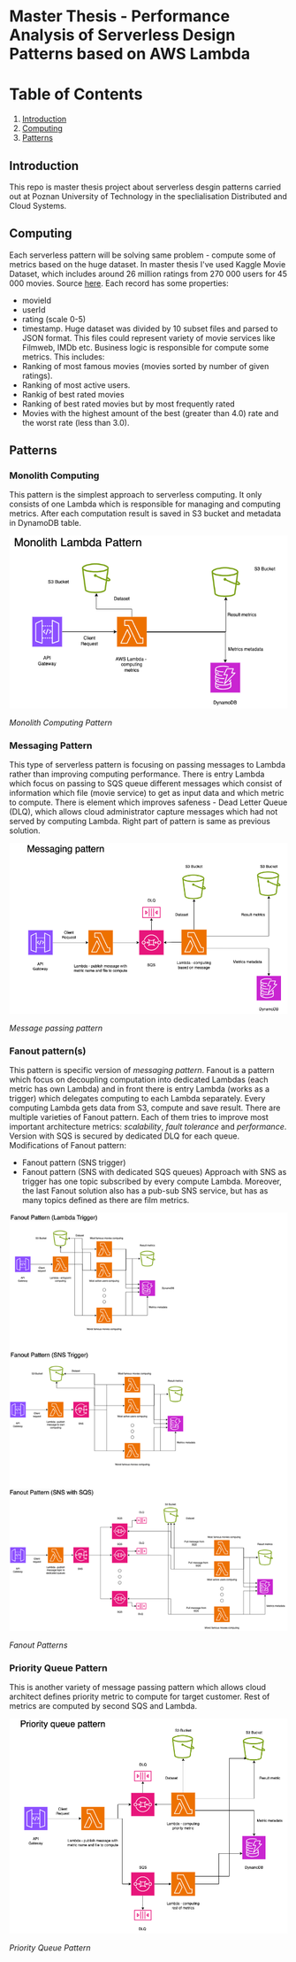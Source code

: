 # Master Thesis - Performance Analysis of Serverless Design Patterns based on AWS Lambda

# Table of Contents

1. [Introduction](#introduction)
2. [Computing](#computing)
3. [Patterns](#patterns)

## Introduction

This repo is master thesis project about serverless desgin patterns carried out at Poznan University of Technology in the speclialisation Distributed and Cloud Systems.

## Computing

Each serverless pattern will be solving same problem - compute some of metrics based on the huge dataset. In master thesis I've used Kaggle Movie Dataset, which includes around 26 million ratings from 270 000 users for 45 000 movies. Source [here](https://www.kaggle.com/datasets/rounakbanik/the-movies-dataset). Each record has some properties:

- movieId
- userId
- rating (scale 0-5)
- timestamp.
  Huge dataset was divided by 10 subset files and parsed to JSON format. This files could represent variety of movie services like Filmweb, IMDb etc. Business logic is responsible for compute some metrics. This includes:
- Ranking of most famous movies (movies sorted by number of given ratings).
- Ranking of most active users.
- Rankig of best rated movies
- Ranking of best rated movies but by most frequently rated
- Movies with the highest amount of the best (greater than 4.0) rate and the worst rate (less than 3.0).

## Patterns

### Monolith Computing

This pattern is the simplest approach to serverless computing. It only consists of one Lambda which is responsible for managing and computing metrics. After each computation result is saved in S3 bucket and metadata in DynamoDB table.

![Monolith Computing Pattern](./diagrams/Monolith_pattern.png)

_Monolith Computing Pattern_

### Messaging Pattern

This type of serverless pattern is focusing on passing messages to Lambda rather than improving computing performance. There is entry Lambda which focus on passing to SQS queue different messages which consist of information which file (movie service) to get as input data and which metric to compute. There is element which improves safeness - Dead Letter Queue (DLQ), which allows cloud administrator capture messages which had not served by computing Lambda. Right part of pattern is same as previous solution.

![Messaging Pattern](./diagrams//Messaging_pattern%20.png)

_Message passing pattern_

### Fanout pattern(s)

This pattern is specific version of _messaging pattern_.
Fanout is a pattern which focus on decoupling computation into dedicated Lambdas (each metric has own Lambda) and in front there is entry Lambda (works as a trigger) which delegates computing to each Lambda separately. Every computing Lambda gets data from S3, compute and save result. There are multiple varieties of Fanout pattern. Each of them tries to improve most important architecture metrics: _scalability_, _fault tolerance_ and _performance_. Version with SQS is secured by dedicated DLQ for each queue.
Modifications of Fanout pattern:

- Fanout pattern (SNS trigger)
- Fanout pattern (SNS with dedicated SQS queues)
  Approach with SNS as trigger has one topic subscribed by every compute Lambda. Moreover, the last Fanout solution also has a pub-sub SNS service, but has as many topics defined as there are film metrics.

![Fanout patterns](./diagrams/Fanout_patterns.png)

_Fanout Patterns_

### Priority Queue Pattern

This is another variety of message passing pattern which allows cloud architect defines priority metric to compute for target customer. Rest of metrics are computed by second SQS and Lambda.

![Priority Queue Pattern](./diagrams/Priority_queue_pattern.png)

_Priority Queue Pattern_
